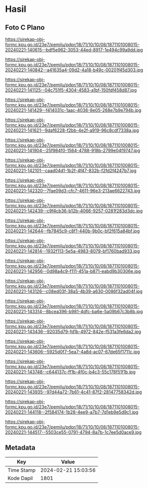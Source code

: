 # Hasil

## Foto C Plano

https://sirekap-obj-formc.kpu.go.id/23e7/pemilu/pdpr/18/71/10/10/08/1871101008015-20240221-140615--bdf5e962-3053-44ed-8917-1e494c99a9dd.jpg

https://sirekap-obj-formc.kpu.go.id/23e7/pemilu/pdpr/18/71/10/10/08/1871101008015-20240221-140842--a41635a4-09d2-4a18-b49c-00201f45d303.jpg

https://sirekap-obj-formc.kpu.go.id/23e7/pemilu/pdpr/18/71/10/10/08/1871101008015-20240221-141125--04c751f5-4304-4583-a1bf-150fdf458d87.jpg

https://sirekap-obj-formc.kpu.go.id/23e7/pemilu/pdpr/18/71/10/10/08/1871101008015-20240221-141429--f414031c-1aac-4036-8e05-268e7b9e794b.jpg

https://sirekap-obj-formc.kpu.go.id/23e7/pemilu/pdpr/18/71/10/10/08/1871101008015-20240221-141621--9daf6228-f2bb-4e2f-a919-96c8cdf7338a.jpg

https://sirekap-obj-formc.kpu.go.id/23e7/pemilu/pdpr/18/71/10/10/08/1871101008015-20240221-141904--25f984f0-1564-4788-918b-2799e04f9747.jpg

https://sirekap-obj-formc.kpu.go.id/23e7/pemilu/pdpr/18/71/10/10/08/1871101008015-20240221-142101--caad04d1-1b2f-4f47-832b-f2fd2f4247b7.jpg

https://sirekap-obj-formc.kpu.go.id/23e7/pemilu/pdpr/18/71/10/10/08/1871101008015-20240221-142320--7fae09d3-cfc7-4611-96e3-213ae6622743.jpg

https://sirekap-obj-formc.kpu.go.id/23e7/pemilu/pdpr/18/71/10/10/08/1871101008015-20240221-142439--c9f4cb36-b12b-4066-9257-0281f283d3dc.jpg

https://sirekap-obj-formc.kpu.go.id/23e7/pemilu/pdpr/18/71/10/10/08/1871101008015-20240221-142644--fb7845c9-c8f1-440b-9b0c-bf2f615a84bf.jpg

https://sirekap-obj-formc.kpu.go.id/23e7/pemilu/pdpr/18/71/10/10/08/1871101008015-20240221-142814--1932f113-5e5a-4983-8079-bf1760bad933.jpg

https://sirekap-obj-formc.kpu.go.id/23e7/pemilu/pdpr/18/71/10/10/08/1871101008015-20240221-142956--0d98a4c9-f111-451a-b871-eabd9b30306e.jpg

https://sirekap-obj-formc.kpu.go.id/23e7/pemilu/pdpr/18/71/10/10/08/1871101008015-20240221-143126--c08ed03f-38a5-4b39-a630-0086f32ad04f.jpg

https://sirekap-obj-formc.kpu.go.id/23e7/pemilu/pdpr/18/71/10/10/08/1871101008015-20240221-143314--8bcea396-b981-4dfc-ba6e-5a09b67c3b8b.jpg

https://sirekap-obj-formc.kpu.go.id/23e7/pemilu/pdpr/18/71/10/10/08/1871101008015-20240221-143436--92035d79-fd1b-4972-842e-f531a3fe6da2.jpg

https://sirekap-obj-formc.kpu.go.id/23e7/pemilu/pdpr/18/71/10/10/08/1871101008015-20240221-143606--5925d0f7-5ea7-4a8d-ac07-67de65f1711c.jpg

https://sirekap-obj-formc.kpu.go.id/23e7/pemilu/pdpr/18/71/10/10/08/1871101008015-20240221-143748--c644137c-ff1b-4f0c-b4c3-55c178f51f1b.jpg

https://sirekap-obj-formc.kpu.go.id/23e7/pemilu/pdpr/18/71/10/10/08/1871101008015-20240221-143935--97d44a72-7b61-4c41-87f2-28147758342d.jpg

https://sirekap-obj-formc.kpu.go.id/23e7/pemilu/pdpr/18/71/10/10/08/1871101008015-20240221-144118--2f584174-1b28-4ee9-a7b7-7d1eb9e5d9c1.jpg

https://sirekap-obj-formc.kpu.go.id/23e7/pemilu/pdpr/18/71/10/10/08/1871101008015-20240221-144517--5503ce55-0791-4794-8a7b-1c7ee5d0ace9.jpg


## Metadata

| Key        | Value               |
| ---------- | ------------------- |
| Time Stamp | 2024-02-21 15:03:56 |
| Kode Dapil | 1801                |



